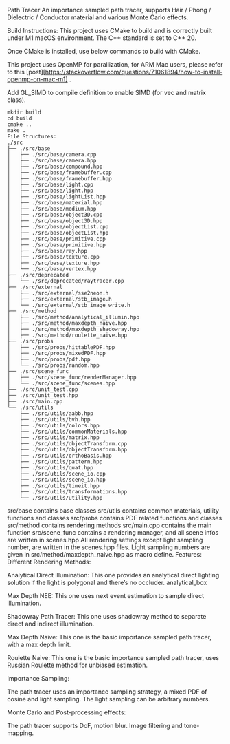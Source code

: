 Path Tracer
An importance sampled path tracer, supports Hair / Phong / Dielectric / Conductor material and various Monte Carlo effects.


Build Instructions:
This project uses CMake to build and is correctly built under M1 macOS environment. The C++ standard is set to C++ 20.

Once CMake is installed, use below commands to build with CMake.

This project uses OpenMP for parallization, for ARM Mac users, please refer to this [post][https://stackoverflow.com/questions/71061894/how-to-install-openmp-on-mac-m1] .

Add GL_SIMD to compile definition to enable SIMD (for vec and matrix class).
```
mkdir build
cd build
cmake ..
make .
File Structures:
./src
├── ./src/base
│   ├── ./src/base/camera.cpp
│   ├── ./src/base/camera.hpp
│   ├── ./src/base/compound.hpp
│   ├── ./src/base/framebuffer.cpp
│   ├── ./src/base/framebuffer.hpp
│   ├── ./src/base/light.cpp
│   ├── ./src/base/light.hpp
│   ├── ./src/base/lightList.hpp
│   ├── ./src/base/material.hpp
│   ├── ./src/base/medium.hpp
│   ├── ./src/base/object3D.cpp
│   ├── ./src/base/object3D.hpp
│   ├── ./src/base/objectList.cpp
│   ├── ./src/base/objectList.hpp
│   ├── ./src/base/primitive.cpp
│   ├── ./src/base/primitive.hpp
│   ├── ./src/base/ray.hpp
│   ├── ./src/base/texture.cpp
│   ├── ./src/base/texture.hpp
│   └── ./src/base/vertex.hpp
├── ./src/deprecated
│   └── ./src/deprecated/raytracer.cpp
├── ./src/external
│   ├── ./src/external/sse2neon.h
│   ├── ./src/external/stb_image.h
│   └── ./src/external/stb_image_write.h
├── ./src/method
│   ├── ./src/method/analytical_illumin.hpp
│   ├── ./src/method/maxdepth_naive.hpp
│   ├── ./src/method/maxdepth_shadowray.hpp
│   ├── ./src/method/roulette_naive.hpp
├── ./src/probs
│   ├── ./src/probs/hittablePDF.hpp
│   ├── ./src/probs/mixedPDF.hpp
│   ├── ./src/probs/pdf.hpp
│   └── ./src/probs/random.hpp
├── ./src/scene_func
│   ├── ./src/scene_func/renderManager.hpp
│   └── ./src/scene_func/scenes.hpp
├── ./src/unit_test.cpp
├── ./src/unit_test.hpp
├── ./src/main.cpp
└── ./src/utils
    ├── ./src/utils/aabb.hpp
    ├── ./src/utils/bvh.hpp
    ├── ./src/utils/colors.hpp
    ├── ./src/utils/commonMaterials.hpp
    ├── ./src/utils/matrix.hpp
    ├── ./src/utils/objectTransform.cpp
    ├── ./src/utils/objectTransform.hpp
    ├── ./src/utils/orthoBasis.hpp
    ├── ./src/utils/pattern.hpp
    ├── ./src/utils/quat.hpp
    ├── ./src/utils/scene_io.cpp
    ├── ./src/utils/scene_io.hpp
    ├── ./src/utils/timeit.hpp
    ├── ./src/utils/transformations.hpp
    └── ./src/utils/utility.hpp
```
src/base contains base classes
src/utils contains common materials, utility functions and classes
src/probs contains PDF related functions and classes
src/method contains rendering methods
src/main.cpp contains the main function
src/scene_func contains a rendering manager, and all scene infos are written in scenes.hpp
All rendering settings except light sampling number, are written in the scenes.hpp files. Light sampling numbers are given in src/method/maxdepth_naive.hpp as macro define.
Features:
Different Rendering Methods:

Analytical Direct Illumination: This one provides an analytical direct lighting solution if the light is polygonal and there’s no occluder.
analytical_box

Max Depth NEE: This one uses next event estimation to sample direct illumination.

Shadowray Path Tracer: This one uses shadowray method to separate direct and indirect illumination.

Max Depth Naive: This one is the basic importance sampled path tracer, with a max depth limit.

Roulette Naive: This one is the basic importance sampled path tracer, uses Russian Roulette method for unbiased estimation.

Importance Sampling:

The path tracer uses an importance sampling strategy, a mixed PDF of cosine and light sampling. The light sampling can be arbitrary numbers.

Monte Carlo and Post-processing effects:

The path tracer supports DoF, motion blur. Image filtering and tone-mapping.


